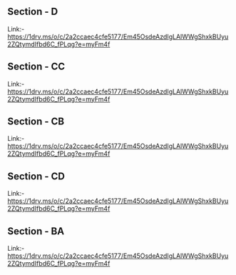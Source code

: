  ## Section - D ##
  Link:-https://1drv.ms/o/c/2a2ccaec4cfe5177/Em45OsdeAzdIgLAlWWgShxkBUyu2ZQtymdIfbd6C_fPLqg?e=myFm4f

   ## Section - CC ##
  Link:-https://1drv.ms/o/c/2a2ccaec4cfe5177/Em45OsdeAzdIgLAlWWgShxkBUyu2ZQtymdIfbd6C_fPLqg?e=myFm4f

   ## Section - CB ##
  Link:-https://1drv.ms/o/c/2a2ccaec4cfe5177/Em45OsdeAzdIgLAlWWgShxkBUyu2ZQtymdIfbd6C_fPLqg?e=myFm4f

   ## Section - CD ##
  Link:-https://1drv.ms/o/c/2a2ccaec4cfe5177/Em45OsdeAzdIgLAlWWgShxkBUyu2ZQtymdIfbd6C_fPLqg?e=myFm4f

   ## Section - BA ##
  Link:-https://1drv.ms/o/c/2a2ccaec4cfe5177/Em45OsdeAzdIgLAlWWgShxkBUyu2ZQtymdIfbd6C_fPLqg?e=myFm4f